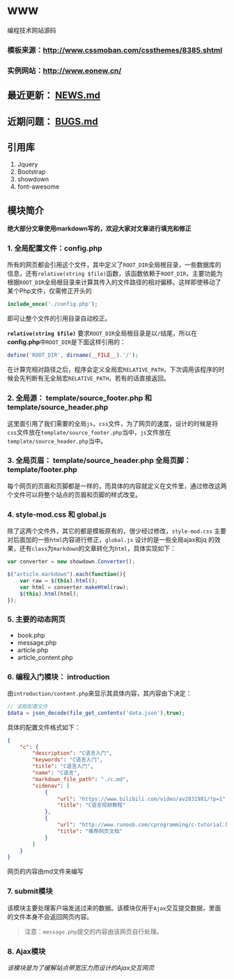 # www
编程技术网站源码

### 模板来源：<http://www.cssmoban.com/cssthemes/8385.shtml>

### 实例网站：<http://www.eonew.cn/>

## 最近更新： [NEWS.md](https://github.com/Ex-Origin/www/blob/master/NEWS.md)

## 近期问题： [BUGS.md](https://github.com/Ex-Origin/www/blob/master/BUGS.md)

## 引用库
1. Jquery
2. Bootstrap
3. showdown
4. font-awesome

## 模块简介

**绝大部分文章使用markdown写的，欢迎大家对文章进行填充和修正**

### 1. 全局配置文件：config.php
所有的网页都会引用这个文件，其中定义了`ROOT_DIR`全局根目录，一些数据库的信息，还有`relative(string $file)`函数，该函数依赖于`ROOT_DIR`，主要功能为根据`ROOT_DIR`全局根目录来计算其传入的文件路径的相对偏移。这样即使移动了某个Php文件，仅需修正开头的
``` php
include_once('./config.php');
```
即可让整个文件的引用目录自动校正。

**`relative(string $file)`**
要求`ROOT_DIR`全局根目录是以`/`结尾，所以在**config.php**中`ROOT_DIR`是下面这样引用的：
``` php
define('ROOT_DIR', dirname(__FILE__).'/');
```
在计算完相对路径之后，程序会定义全局宏`RELATIVE_PATH`，下次调用该程序的时候会先判断有无全局宏`RELATIVE_PATH`，若有的话直接返回。

### 2. 全局源： template/source_footer.php 和 template/source_header.php
这里面引用了我们需要的全局`js`，`css`文件，为了网页的速度，设计的时候是将`css`文件放在`template/source_footer.php`当中，`js`文件放在`template/source_header.php`当中。

### 3. 全局页眉： template/source_header.php  全局页脚： template/footer.php
每个网页的页眉和页脚都是一样的，而具体的内容就定义在文件里，通过修改这两个文件可以将整个站点的页眉和页脚的样式改变。

### 4. style-mod.css 和 global.js
除了这两个文件外，其它的都是模板原有的，很少经过修改，`style-mod.css` 主要对后面加的一些`html`内容进行修正，`global.js` 设计的是一些全局ajax和jq
的效果，还有`class`为`markdown`的文章转化为`html`，具体实现如下：
``` javascript
var converter = new showdown.Converter();

$("article.markdown").each(function(){
    var raw = $(this).html();
    var html = converter.makeHtml(raw);
    $(this).html(html);
});
```

### 5. 主要的动态网页
* book.php
* message.php
* article.php
* article_content.php

### 6. 编程入门模块： introduction
由`introduction/content.php`来显示其具体内容，其内容由下决定：
``` php
// 读取配置文件
$data = json_decode(file_get_contents('data.json'),true);
```
具体的配置文件格式如下：
``` json
{
    "c": {
        "description": "C语言入门",
        "keywords": "C语言入门",
        "title": "C语言入门",
        "name": "C语言",
        "markdown_file_path": "./c.md",
        "sidenav": [
            {
                "url": "https://www.bilibili.com/video/av2831981/?p=1",
                "title": "C语言视频教程"
            },
            {
                "url": "http://www.runoob.com/cprogramming/c-tutorial.html",
                "title": "推荐网页文档"
            }
        ]
    }
}
```

网页的内容由md文件来编写

### 7. submit模块
该模块主要处理客户端发送过来的数据。该模块仅用于`Ajax`交互提交数据，里面的文件本身不会返回网页内容。

> 注意：`message.php`提交的内容由该网页自行处理。

### 8. Ajax模块

_该模块是为了缓解站点带宽压力而设计的Ajax交互网页_
